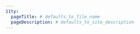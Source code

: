```yaml
---
11ty: 
  pageTitle: # defaults_to_file_name
  pageDescription: # defaults_to_site_description
---
```

